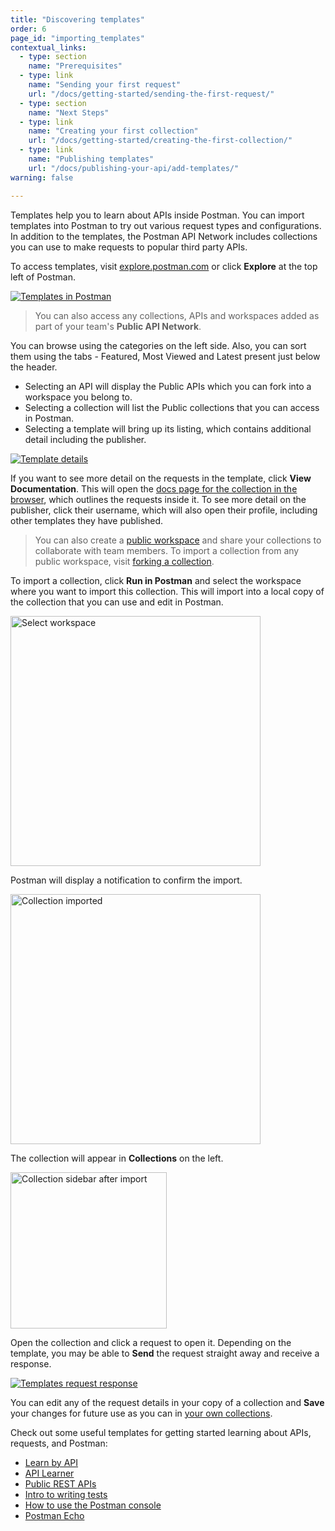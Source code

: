 ```yaml
---
title: "Discovering templates"
order: 6
page_id: "importing_templates"
contextual_links:
  - type: section
    name: "Prerequisites"
  - type: link
    name: "Sending your first request"
    url: "/docs/getting-started/sending-the-first-request/"
  - type: section
    name: "Next Steps"
  - type: link
    name: "Creating your first collection"
    url: "/docs/getting-started/creating-the-first-collection/"
  - type: link
    name: "Publishing templates"
    url: "/docs/publishing-your-api/add-templates/"
warning: false

---
```


Templates help you to learn about APIs inside Postman. You can import templates into Postman to try out various request types and configurations. In addition to the templates, the Postman API Network includes collections you can use to make requests to popular third party APIs.

To access templates, visit [explore.postman.com](https://explore.postman.com) or click **Explore** at the top left of Postman.

[![Templates in Postman](https://assets.postman.com/postman-docs/template-listings-v8.jpg)](https://assets.postman.com/postman-docs/template-listings-v8.jpg)

> You can also access any collections, APIs and workspaces added as part of your team's **Public API Network**.

You can browse using the categories on the left side. Also, you can sort them using the tabs - Featured, Most Viewed and Latest present just below the header.

* Selecting an API will display the Public APIs which you can fork into a workspace you belong to.
* Selecting a collection will list the Public collections that you can access in Postman.
* Selecting a template will bring up its listing, which contains additional detail including the publisher.

[![Template details](https://assets.postman.com/postman-docs/template-details-v8.jpg)](https://assets.postman.com/postman-docs/template-details-v8.jpg)

If you want to see more detail on the requests in the template, click __View Documentation__. This will open the [docs page for the collection in the browser](/docs/publishing-your-api/documenting-your-api/), which outlines the requests inside it. To see more detail on the publisher, click their username, which will also open their profile, including other templates they have published.

> You can also create a [public workspace](https://learning.postman.com/docs/collaborating-in-postman/using-workspaces/creating-workspaces/#creating-a-public-workspace) and share your collections to collaborate with team members. To import a collection from any public workspace, visit [forking a collection](https://learning.postman.com/docs/collaborating-in-postman/version-control-for-collections/#forking-a-collection).

To import a collection, click __Run in Postman__ and select the workspace where you want to import this collection. This will import into a local copy of the collection that you can use and edit in Postman.

<img alt="Select workspace" src="https://assets.postman.com/postman-docs/select-workspace-import-v8.jpg" width="400px"/>

Postman will display a notification to confirm the import.

<img alt="Collection imported" src="https://assets.postman.com/postman-docs/collection-imported-notification-v8.jpg" width="400px"/>

The collection will appear in __Collections__ on the left.

<img alt="Collection sidebar after import" src="https://assets.postman.com/postman-docs/collection-imported-and-opened-v8.jpg" width="250px"/>

Open the collection and click a request to open it. Depending on the template, you may be able to __Send__ the request straight away and receive a response.

[![Templates request response](https://assets.postman.com/postman-docs/template-request-sent-response-v8.jpg)](https://assets.postman.com/postman-docs/template-request-sent-response-v8.jpg)

You can edit any of the request details in your copy of a collection and __Save__ your changes for future use as you can in [your own collections](/docs/getting-started/creating-the-first-collection/).

Check out some useful templates for getting started learning about APIs, requests, and Postman:

* [Learn by API](https://explore.postman.com/templates/7499/learn-by-api)
* [API Learner](https://explore.postman.com/templates/7006/api-learner)
* [Public REST APIs](https://explore.postman.com/templates/7912/public-rest-apis)
* [Intro to writing tests](https://www.postman.com/postman/workspace/postman-team-collections/collection/1559645-13bd44c4-94ec-420a-8390-8ff44b60f14d?ctx=documentation)
* [How to use the Postman console](hhttps://www.postman.com/postman/workspace/postman-team-collections/collection/1559645-9349429e-3744-467b-a127-e3881f0dffc8?ctx=documentation)
* [Postman Echo](https://docs.postman-echo.com/)
